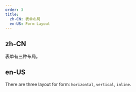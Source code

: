 ```yaml
---
order: 3
title:
  zh-CN: 表单布局
  en-US: Form Layout
---
```


## zh-CN

表单有三种布局。

## en-US

There are three layout for form: `horizontal`, `vertical`, `inline`.